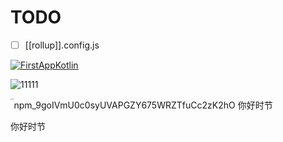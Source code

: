 # TODO

- [ ] [[rollup]].config.js

[![FirstAppKotlin](https://github-readme-stats.vercel.app/api/pin/?username=PinghuaZhuang&repo=ZProgress&theme=radical)](https://github.com/hendrasob/FoodApp)

![11111](https://activity-graph.herokuapp.com/graph?username=PinghuaZhuang&theme=react-dark)

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
<img src="https://sc04.alicdn.com/kf/H14af7b14fe89428eaf2e403e452e377cI.jpg" alt="111" style="zoom:15%;" align="left" />  你好时节

你好时节

